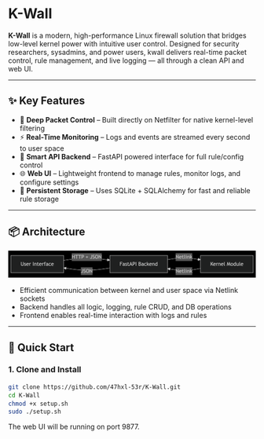 # K-Wall

**K-Wall** is a modern, high-performance Linux firewall solution that bridges low-level kernel power with intuitive user control. Designed for security researchers, sysadmins, and power users, kwall delivers real-time packet control, rule management, and live logging — all through a clean API and web UI.

---

## ✨ Key Features

- 🔐 **Deep Packet Control** – Built directly on Netfilter for native kernel-level filtering
- ⚡ **Real-Time Monitoring** – Logs and events are streamed every second to user space
- 🧠 **Smart API Backend** – FastAPI powered interface for full rule/config control
- 🌐 **Web UI** – Lightweight frontend to manage rules, monitor logs, and configure settings
- 💾 **Persistent Storage** – Uses SQLite + SQLAlchemy for fast and reliable rule storage

---

## 📦 Architecture
![Archetecture](docs/archetecture.png)

- Efficient communication between kernel and user space via Netlink sockets
- Backend handles all logic, logging, rule CRUD, and DB operations
- Frontend enables real-time interaction with logs and rules

---

## 🚀 Quick Start

### 1. Clone and Install

```bash
git clone https://github.com/47hxl-53r/K-Wall.git
cd K-Wall
chmod +x setup.sh
sudo ./setup.sh
```
The web UI will be running on port 9877.

